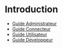 # Introduction

- [Guide Administrateur](guide-administration)
- [Guide Connecteur](guide-connecteurs)
- [Guide Utilisateur](guide-utilisation)
- [Guide Développeur](guide-developpement)
